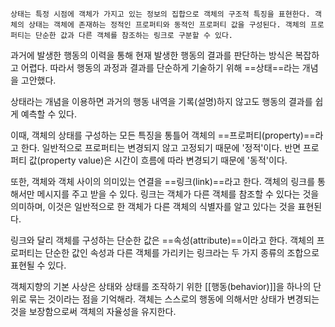 ```
상태는 특정 시점에 객체가 가지고 있는 정보의 집합으로 객체의 구조적 특징을 표현한다. 객체의 상태는 객체에 존재하는 정적인 프로퍼티와 동적인 프로퍼티 값을 구성된다. 객체의 프로퍼티는 단순한 값과 다른 객체를 참조하는 링크로 구분할 수 있다.
```
과거에 발생한 행동의 이력을 통해 현재 발생한 행동의 결과를 판단하는 방식은 복잡하고 어렵다. 따라서 행동의 과정과 결과를 단순하게 기술하기 위해 ==상태==라는 개념을 고안했다.

상태라는 개념을 이용하면 과거의 행동 내역을 기록(설명)하지 않고도 행동의 결과를 쉽게 예측할 수 있다.

이때, 객체의 상태를 구성하는 모든 특징을 통틀어 객체의 ==프로퍼티(property)==라고 한다. 일반적으로 프로퍼티는 변경되지 않고 고정되기 때문에 '정적'이다. 반면 프로퍼티 값(property value)은 시간이 흐름에 따라 변경되기 때문에 '동적'이다.

또한, 객체와 객체 사이의 의미있는 연결을 ==링크(link)==라고 한다. 
객체의 링크를 통해서만 메시지를 주고 받을 수 있다.
링크는 객체가 다른 객체를 참조할 수 있다는 것을 의미하며, 이것은 일반적으로 한 객체가 다른 객체의 식별자를 알고 있다는 것을 표현된다.

링크와 달리 객체를 구성하는 단순한 값은 ==속성(attribute)==이라고 한다.
객체의 프로퍼티는 단순한 값인 속성과 다른 객체를 가리키는 링크라는 두 가지 종류의 조합으로 표현될 수 있다.

객체지향의 기본 사상은 상태와 상태를 조작하기 위한 [[행동(behavior)]]을 하나의 단위로 묶는 것이라는 점을 기억해라. 객체는 스스로의 행동에 의해서만 상태가 변경되는 것을 보장함으로써 객체의 자율성을 유지한다.